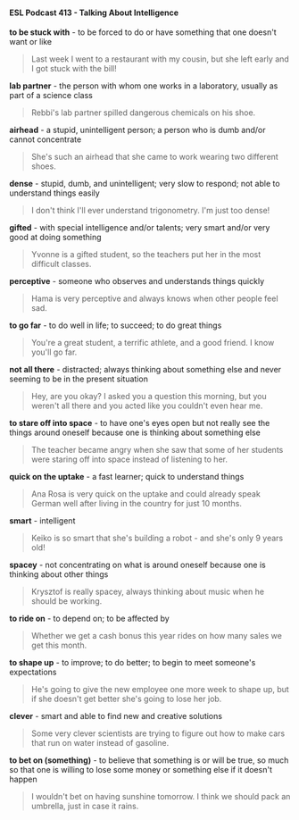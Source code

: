 #### ESL Podcast 413 - Talking About Intelligence

**to be stuck with** - to be forced to do or have something that one doesn't want or
like

> Last week I went to a restaurant with my cousin, but she left early and I got
stuck with the bill!

**lab partner** - the person with whom one works in a laboratory, usually as part of
a science class

> Rebbi's lab partner spilled dangerous chemicals on his shoe.

**airhead** - a stupid, unintelligent person; a person who is dumb and/or cannot
concentrate

> She's such an airhead that she came to work wearing two different shoes.

**dense** - stupid, dumb, and unintelligent; very slow to respond; not able to
understand things easily

> I don't think I'll ever understand trigonometry. I'm just too dense!

**gifted** - with special intelligence and/or talents; very smart and/or very good at
doing something

> Yvonne is a gifted student, so the teachers put her in the most difficult classes.

**perceptive** - someone who observes and understands things quickly

> Hama is very perceptive and always knows when other people feel sad.

**to go far** - to do well in life; to succeed; to do great things

> You're a great student, a terrific athlete, and a good friend. I know you'll go far.

**not all there** - distracted; always thinking about something else and never
seeming to be in the present situation

> Hey, are you okay? I asked you a question this morning, but you weren't all
there and you acted like you couldn't even hear me.

**to stare off into space** - to have one's eyes open but not really see the things
around oneself because one is thinking about something else

> The teacher became angry when she saw that some of her students were
staring off into space instead of listening to her.

**quick on the uptake** - a fast learner; quick to understand things

> Ana Rosa is very quick on the uptake and could already speak German well
after living in the country for just 10 months.

**smart** - intelligent

> Keiko is so smart that she's building a robot - and she's only 9 years old!

**spacey** - not concentrating on what is around oneself because one is thinking
about other things

> Krysztof is really spacey, always thinking about music when he should be
working.

**to ride on** - to depend on; to be affected by

> Whether we get a cash bonus this year rides on how many sales we get this
month.

**to shape up** - to improve; to do better; to begin to meet someone's expectations

> He's going to give the new employee one more week to shape up, but if she
doesn't get better she's going to lose her job.

**clever** - smart and able to find new and creative solutions

> Some very clever scientists are trying to figure out how to make cars that run on
water instead of gasoline.

**to bet on (something)** - to believe that something is or will be true, so much so
that one is willing to lose some money or something else if it doesn't happen

> I wouldn't bet on having sunshine tomorrow. I think we should pack an
umbrella, just in case it rains.

